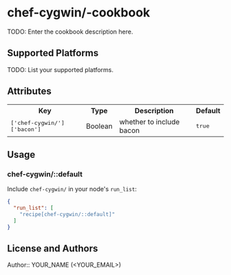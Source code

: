 # chef-cygwin/-cookbook

TODO: Enter the cookbook description here.

## Supported Platforms

TODO: List your supported platforms.

## Attributes

<table>
  <tr>
    <th>Key</th>
    <th>Type</th>
    <th>Description</th>
    <th>Default</th>
  </tr>
  <tr>
    <td><tt>['chef-cygwin/']['bacon']</tt></td>
    <td>Boolean</td>
    <td>whether to include bacon</td>
    <td><tt>true</tt></td>
  </tr>
</table>

## Usage

### chef-cygwin/::default

Include `chef-cygwin/` in your node's `run_list`:

```json
{
  "run_list": [
    "recipe[chef-cygwin/::default]"
  ]
}
```

## License and Authors

Author:: YOUR_NAME (<YOUR_EMAIL>)
